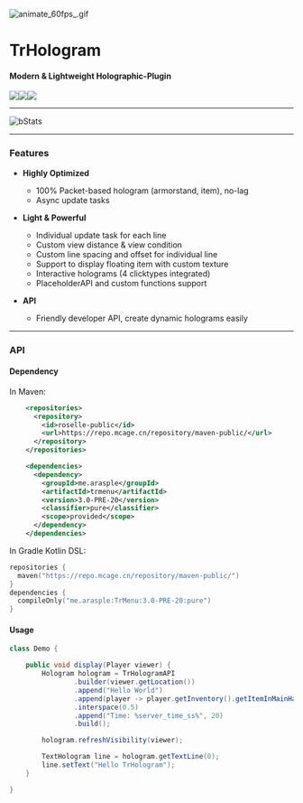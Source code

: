 ![animate_60fps_.gif](https://i.loli.net/2021/08/19/wnVevcdAjBr2NXb.gif)
# TrHologram

#### Modern & Lightweight Holographic-Plugin
![](https://img.shields.io/github/last-commit/Micalhl/TrHologram?logo=artstation&style=for-the-badge&color=9266CC)![](https://img.shields.io/github/issues/Micalhl/TrHologram?style=for-the-badge&logo=slashdot)![](https://img.shields.io/github/release/Arasple/TrHologram?style=for-the-badge&color=00C58E&logo=ionic)

---

![bStats](https://bstats.org/signatures/bukkit/TrHologram.svg)

---

### Features

- **Highly Optimized**
    - 100% Packet-based hologram (armorstand, item), no-lag
    - Async update tasks

- **Light & Powerful**
    - Individual update task for each line
    - Custom view distance & view condition
    - Custom line spacing and offset for individual line  
    - Support to display floating item with custom texture
    - Interactive holograms (4 clicktypes integrated)
    - PlaceholderAPI and custom functions support

- **API**
    - Friendly developer API, create dynamic holograms easily

---

### API

#### Dependency

In Maven:
```xml
    <repositories>
      <repository>
        <id>roselle-public</id>
        <url>https://repo.mcage.cn/repository/maven-public/</url>
      </repository>
    </repositories>

    <dependencies>
      <dependency>
        <groupId>me.arasple</groupId>
        <artifactId>trmenu</artifactId>
        <version>3.0-PRE-20</version>
        <classifier>pure</classifier>
        <scope>provided</scope>
      </dependency>
    </dependencies>
```

In Gradle Kotlin DSL:
```kotlin
repositories {
  maven("https://repo.mcage.cn/repository/maven-public/")
}
dependencies {
  compileOnly("me.arasple:TrMenu:3.0-PRE-20:pure")
}

```

#### Usage

```java
class Demo {

    public void display(Player viewer) {
        Hologram hologram = TrHologramAPI
                .builder(viewer.getLocation())
                .append("Hello World")
                .append(player -> player.getInventory().getItemInMainHand(), 40)
                .interspace(0.5)
                .append("Time: %server_time_ss%", 20)
                .build();

        hologram.refreshVisibility(viewer);

        TextHologram line = hologram.getTextLine(0);
        line.setText("Hello TrHologram");
    }

}
```